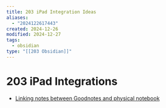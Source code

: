 ```yaml
---
title: 203 iPad Integration Ideas
aliases:
  - "2024122617443"
created: 2024-12-26
modified: 2024-12-27
tags:
  - obsidian
type: "[[203 Obsidian]]"
---
```

# 203 iPad Integrations
- [Linking notes between Goodnotes and physical notebook](https://creadevlabs.com/how-to-link-notes-between-obsidian-goodnotes-and-a-bullet-journal/)
